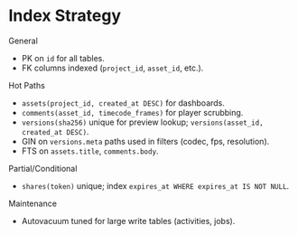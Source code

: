 # Index Strategy

General
- PK on `id` for all tables.
- FK columns indexed (`project_id`, `asset_id`, etc.).

Hot Paths
- `assets(project_id, created_at DESC)` for dashboards.
- `comments(asset_id, timecode_frames)` for player scrubbing.
- `versions(sha256)` unique for preview lookup; `versions(asset_id, created_at DESC)`.
- GIN on `versions.meta` paths used in filters (codec, fps, resolution).
- FTS on `assets.title`, `comments.body`.

Partial/Conditional
- `shares(token)` unique; index `expires_at WHERE expires_at IS NOT NULL`.

Maintenance
- Autovacuum tuned for large write tables (activities, jobs).
